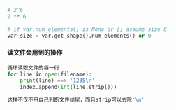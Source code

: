 ```python
# 2^6
2 ** 6

# if var.num_elements() is None or [] assume size 0.
var_size = var.get_shape().num_elements() or 0
```

#### 读文件会用到的操作

```python
循环读取文件的每一行
for line in open(filename):
    print(line) ==> '1235\n'
    index.append(int(line.strip()))

这样不仅不用自己判断文件结尾，而且strip可以去除'\n'
```
